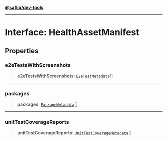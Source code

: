 [**@saflib/dev-tools**](../../index.md)

---

# Interface: HealthAssetManifest

## Properties

### e2eTestsWithScreenshots

> **e2eTestsWithScreenshots**: [`E2eTestMetadata`](E2eTestMetadata.md)[]

---

### packages

> **packages**: [`PackageMetadata`](PackageMetadata.md)[]

---

### unitTestCoverageReports

> **unitTestCoverageReports**: [`UnitTestCoverageMetadata`](UnitTestCoverageMetadata.md)[]
